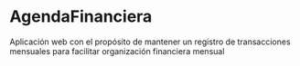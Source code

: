 # AgendaFinanciera
Aplicación web con el propósito de mantener un registro de transacciones mensuales para facilitar organización financiera mensual
